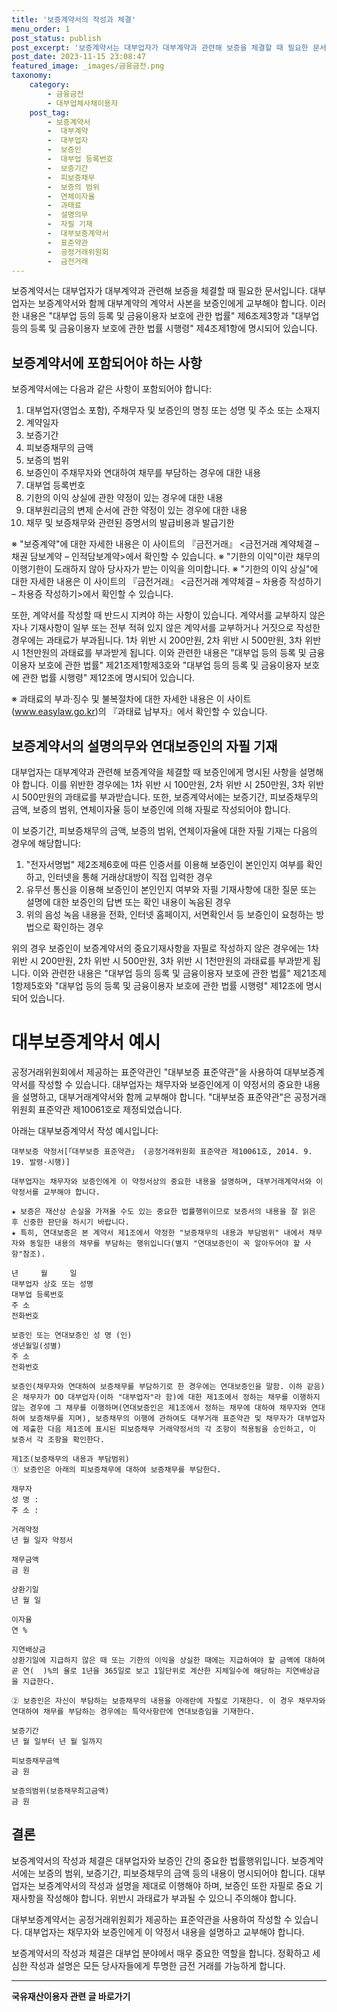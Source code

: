 ```yaml
---
title: '보증계약서의 작성과 체결'
menu_order: 1
post_status: publish
post_excerpt: '보증계약서는 대부업자가 대부계약과 관련해 보증을 체결할 때 필요한 문서입니다. 대부업자는 보증계약서와 함께 대부계약의 계약서 사본을 보증인에게 교부해야 합니다. 이러한 내용은  대부업 등의 등록 및 금융이용자 보호에 관한 법률  제6조제3항과  대부업 등의 등록 및 금융이용자 보호에 관한 법률 시행령  제4조제1항에 명시되어 있습니다.'
post_date: 2023-11-15 23:08:47
featured_image: _images/금융금전.png
taxonomy:
    category:
        - 금융금전
        - 대부업체사채이용자
    post_tag:
        - 보증계약서
        -  대부계약
        -  대부업자
        -  보증인
        -  대부업 등록번호
        -  보증기간
        -  피보증채무
        -  보증의 범위
        -  연체이자율
        -  과태료
        -  설명의무
        -  자필 기재
        -  대부보증계약서
        -  표준약관
        -  공정거래위원회
        -  금전거래
---
```



보증계약서는 대부업자가 대부계약과 관련해 보증을 체결할 때 필요한 문서입니다. 대부업자는 보증계약서와 함께 대부계약의 계약서 사본을 보증인에게 교부해야 합니다. 이러한 내용은 "대부업 등의 등록 및 금융이용자 보호에 관한 법률" 제6조제3항과 "대부업 등의 등록 및 금융이용자 보호에 관한 법률 시행령" 제4조제1항에 명시되어 있습니다.

## 보증계약서에 포함되어야 하는 사항

보증계약서에는 다음과 같은 사항이 포함되어야 합니다:

1. 대부업자(영업소 포함), 주채무자 및 보증인의 명칭 또는 성명 및 주소 또는 소재지
2. 계약일자
3. 보증기간
4. 피보증채무의 금액
5. 보증의 범위
6. 보증인이 주채무자와 연대하여 채무를 부담하는 경우에 대한 내용
7. 대부업 등록번호
8. 기한의 이익 상실에 관한 약정이 있는 경우에 대한 내용
9. 대부원리금의 변제 순서에 관한 약정이 있는 경우에 대한 내용
10. 채무 및 보증채무와 관련된 증명서의 발급비용과 발급기한

※ "보증계약"에 대한 자세한 내용은 이 사이트의 『금전거래』 <금전거래 계약체결 – 채권 담보계약 – 인적담보계약>에서 확인할 수 있습니다.
※ "기한의 이익"이란 채무의 이행기한이 도래하지 않아 당사자가 받는 이익을 의미합니다.
※ "기한의 이익 상실"에 대한 자세한 내용은 이 사이트의 『금전거래』 <금전거래 계약체결 – 차용증 작성하기 – 차용증 작성하기>에서 확인할 수 있습니다.

또한, 계약서를 작성할 때 반드시 지켜야 하는 사항이 있습니다. 계약서를 교부하지 않은 자나 기재사항이 일부 또는 전부 적혀 있지 않은 계약서를 교부하거나 거짓으로 작성한 경우에는 과태료가 부과됩니다. 1차 위반 시 200만원, 2차 위반 시 500만원, 3차 위반 시 1천만원의 과태료를 부과받게 됩니다. 이와 관련한 내용은 "대부업 등의 등록 및 금융이용자 보호에 관한 법률" 제21조제1항제3호와 "대부업 등의 등록 및 금융이용자 보호에 관한 법률 시행령" 제12조에 명시되어 있습니다.

※ 과태료의 부과·징수 및 불복절차에 대한 자세한 내용은 이 사이트(www.easylaw.go.kr)의 『과태료 납부자』에서 확인할 수 있습니다.

## 보증계약서의 설명의무와 연대보증인의 자필 기재

대부업자는 대부계약과 관련해 보증계약을 체결할 때 보증인에게 명시된 사항을 설명해야 합니다. 이를 위반한 경우에는 1차 위반 시 100만원, 2차 위반 시 250만원, 3차 위반 시 500만원의 과태료를 부과받습니다. 또한, 보증계약서에는 보증기간, 피보증채무의 금액, 보증의 범위, 연체이자율 등이 보증인에 의해 자필로 작성되어야 합니다.

이 보증기간, 피보증채무의 금액, 보증의 범위, 연체이자율에 대한 자필 기재는 다음의 경우에 해당합니다:

1. "전자서명법" 제2조제6호에 따른 인증서를 이용해 보증인이 본인인지 여부를 확인하고, 인터넷을 통해 거래상대방이 직접 입력한 경우
2. 유무선 통신을 이용해 보증인이 본인인지 여부와 자필 기재사항에 대한 질문 또는 설명에 대한 보증인의 답변 또는 확인 내용이 녹음된 경우
3. 위의 음성 녹음 내용을 전화, 인터넷 홈페이지, 서면확인서 등 보증인이 요청하는 방법으로 확인하는 경우

위의 경우 보증인이 보증계약서의 중요기재사항을 자필로 작성하지 않은 경우에는 1차 위반 시 200만원, 2차 위반 시 500만원, 3차 위반 시 1천만원의 과태료를 부과받게 됩니다. 이와 관련한 내용은 "대부업 등의 등록 및 금융이용자 보호에 관한 법률" 제21조제1항제5호와 "대부업 등의 등록 및 금융이용자 보호에 관한 법률 시행령" 제12조에 명시되어 있습니다.

# 대부보증계약서 예시

공정거래위원회에서 제공하는 표준약관인 "대부보증 표준약관"을 사용하여 대부보증계약서를 작성할 수 있습니다. 대부업자는 채무자와 보증인에게 이 약정서의 중요한 내용을 설명하고, 대부거래계약서와 함께 교부해야 합니다. "대부보증 표준약관"은 공정거래위원회 표준약관 제10061호로 제정되었습니다.

아래는 대부보증계약서 작성 예시입니다:

```
대부보증 약정서[「대부보증 표준약관」 (공정거래위원회 표준약관 제10061호, 2014. 9. 19. 발령·시행)]

대부업자는 채무자와 보증인에게 이 약정서상의 중요한 내용을 설명하며, 대부거래계약서와 이 약정서를 교부해야 합니다.

★ 보증은 재산상 손실을 가져올 수도 있는 중요한 법률행위이므로 보증서의 내용을 잘 읽은 후 신중한 판단을 하시기 바랍니다.
★ 특히, 연대보증은 본 계약서 제1조에서 약정한 "보증채무의 내용과 부담범위" 내에서 채무자와 동일한 내용의 채무를 부담하는 행위입니다(별지 "연대보증인이 꼭 알아두어야 할 사항"참조).

년     월     일
대부업자 상호 또는 성명
대부업 등록번호
주 소
전화번호

보증인 또는 연대보증인 성 명 (인)
생년월일(성별)
주 소
전화번호

보증인(채무자와 연대하여 보증채무를 부담하기로 한 경우에는 연대보증인을 말함. 이하 같음)은 채무자가 OO 대부업자(이하 "대부업자"라 함)에 대한 제1조에서 정하는 채무를 이행하지 않는 경우에 그 채무를 이행하며(연대보증인은 제1조에서 정하는 채무에 대하여 채무자와 연대하여 보증채무를 지며), 보증채무의 이행에 관하여도 대부거래 표준약관 및 채무자가 대부업자에 제출한 다음 제1조에 표시된 피보증채무 거래약정서의 각 조항이 적용됨을 승인하고, 이 보증서 각 조항을 확인한다.

제1조(보증채무의 내용과 부담범위)
① 보증인은 아래의 피보증채무에 대하여 보증채무를 부담한다.

채무자
성 명 :
주 소 :

거래약정 
년 월 일자 약정서

채무금액
금 원

상환기일
년 월 일 

이자율
연 %

지연배상금
상환기일에 지급하지 않은 때 또는 기한의 이익을 상실한 때에는 지급하여야 할 금액에 대하여 곧 연(  )%의 율로 1년을 365일로 보고 1일단위로 계산한 지체일수에 해당하는 지연배상금을 지급한다.

② 보증인은 자신이 부담하는 보증채무의 내용을 아래란에 자필로 기재한다. 이 경우 채무자와 연대하여 채무를 부담하는 경우에는 특약사항란에 연대보증임을 기재한다.

보증기간
년 월 일부터 년 월 일까지

피보증채무금액
금 원

보증의범위(보증채무최고금액)
금 원

```

## 결론

보증계약서의 작성과 체결은 대부업자와 보증인 간의 중요한 법률행위입니다. 보증계약서에는 보증의 범위, 보증기간, 피보증채무의 금액 등의 내용이 명시되어야 합니다. 대부업자는 보증계약서의 작성과 설명을 제대로 이행해야 하며, 보증인 또한 자필로 중요 기재사항을 작성해야 합니다. 위반시 과태료가 부과될 수 있으니 주의해야 합니다.

대부보증계약서는 공정거래위원회가 제공하는 표준약관을 사용하여 작성할 수 있습니다. 대부업자는 채무자와 보증인에게 이 약정서 내용을 설명하고 교부해야 합니다.

보증계약서의 작성과 체결은 대부업 분야에서 매우 중요한 역할을 합니다. 정확하고 세심한 작성과 설명은 모든 당사자들에게 투명한 금전 거래를 가능하게 합니다.


<!-- wp:separator -->
<hr class="wp-block-separator has-alpha-channel-opacity"/>
<!-- /wp:separator -->

<!-- wp:group {"backgroundColor":"base","layout":{"type":"constrained"}} -->
<div class="wp-block-group has-base-background-color has-background"><!-- wp:paragraph {"align":"center","fontSize":"medium"} -->
<p class="has-text-align-center has-large-font-size"><strong>국유재산이용자 관련 글 바로가기</strong></p>
<!-- /wp:paragraph -->


<!-- wp:latest-posts
{"categories":[{"id":7404,"count":19,"description":"","link":"https://uknowlaw.com/category/%ea%b5%ad%ec%9c%a0%ec%9e%ac%ec%82%b0%ec%9d%b4%ec%9a%a9%ec%9e%90/","name":"국유재산이용자","slug":"국유재산이용자","taxonomy":"category","parent":0,"meta":[],"_links":{"self":[{"href":"https://uknowlaw.com/wp-json/wp/v2/categories/7404"}],"collection":[{"href":"https://uknowlaw.com/wp-json/wp/v2/categories"}],"about":[{"href":"https://uknowlaw.com/wp-json/wp/v2/taxonomies/category"}],"wp:post_type":[{"href":"https://uknowlaw.com/wp-json/wp/v2/posts?categories=7404"}],"curies":[{"name":"wp","href":"https://api.w.org/{rel}","templated":true}]}}],"postsToShow":100,"excerptLength":28,"postLayout":"grid","columns":2,"featuredImageAlign":"left","featuredImageSizeSlug":"large","fontSize":"small"} /--></div>
<!-- /wp:group -->